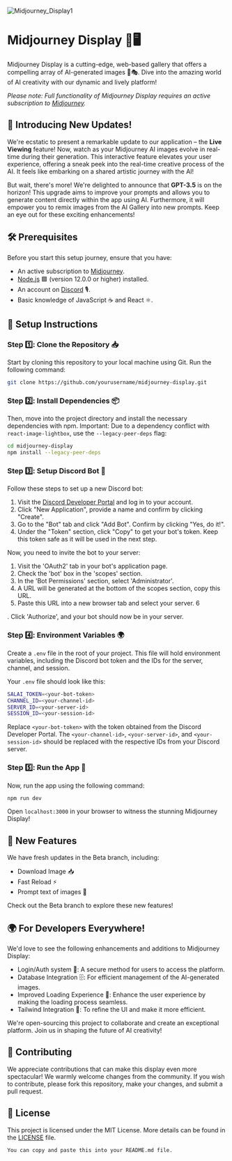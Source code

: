 ![Midjourney_Display1](https://github.com/Tech-in-Schools-Inititaitive/Midjourney-Display/assets/6137292/4d844720-847a-4bf7-8bd4-1c07b0ef70ce)

# Midjourney Display 🎨🖥️  

Midjourney Display is a cutting-edge, web-based gallery that offers a compelling array of AI-generated images 🤖🎭. Dive into the amazing world of AI creativity with our dynamic and lively platform!

*Please note: Full functionality of Midjourney Display requires an active subscription to [Midjourney](https://www.midjourney.com/).*

## 🎉 Introducing New Updates!

We're ecstatic to present a remarkable update to our application – the **Live Viewing** feature! Now, watch as your Midjourney AI images evolve in real-time during their generation. This interactive feature elevates your user experience, offering a sneak peek into the real-time creative process of the AI. It feels like embarking on a shared artistic journey with the AI!

But wait, there's more! We're delighted to announce that **GPT-3.5** is on the horizon! This upgrade aims to improve your prompts and allows you to generate content directly within the app using AI. Furthermore, it will empower you to remix images from the AI Gallery into new prompts. Keep an eye out for these exciting enhancements!

## 🛠️ Prerequisites

Before you start this setup journey, ensure that you have:

- An active subscription to [Midjourney](https://www.midjourney.com/).
- [Node.js](https://nodejs.org/en/download/) 🟩 (version 12.0.0 or higher) installed.
- An account on [Discord](https://discord.com/) 🎙️.
- Basic knowledge of JavaScript ☕ and React ⚛️.

## 🔧 Setup Instructions

### Step 1️⃣: Clone the Repository 📥

Start by cloning this repository to your local machine using Git. Run the following command:

```bash
git clone https://github.com/yourusername/midjourney-display.git
```

### Step 2️⃣: Install Dependencies 📦

Then, move into the project directory and install the necessary dependencies with npm. Important: Due to a dependency conflict with `react-image-lightbox`, use the `--legacy-peer-deps` flag:

```bash
cd midjourney-display
npm install --legacy-peer-deps
```

### Step 3️⃣: Setup Discord Bot 🤖

Follow these steps to set up a new Discord bot:

1. Visit the [Discord Developer Portal](https://discord.com/developers/applications) and log in to your account.
2. Click "New Application", provide a name and confirm by clicking "Create".
3. Go to the "Bot" tab and click "Add Bot". Confirm by clicking "Yes, do it!".
4. Under the "Token" section, click "Copy" to get your bot's token. Keep this token safe as it will be used in the next step.

Now, you need to invite the bot to your server:

1. Visit the 'OAuth2' tab in your bot's application page.
2. Check the 'bot' box in the 'scopes' section.
3. In the 'Bot Permissions' section, select 'Administrator'.
4. A URL will be generated at the bottom of the scopes section, copy this URL.
5. Paste this URL into a new browser tab and select your server.
6

. Click 'Authorize', and your bot should now be in your server.

### Step 4️⃣: Environment Variables 🌍

Create a `.env` file in the root of your project. This file will hold environment variables, including the Discord bot token and the IDs for the server, channel, and session.

Your `.env` file should look like this:

```bash
SALAI_TOKEN=<your-bot-token>
CHANNEL_ID=<your-channel-id>
SERVER_ID=<your-server-id>
SESSION_ID=<your-session-id>
```

Replace `<your-bot-token>` with the token obtained from the Discord Developer Portal. The `<your-channel-id>`, `<your-server-id>`, and `<your-session-id>` should be replaced with the respective IDs from your Discord server.

### Step 5️⃣: Run the App 🚀

Now, run the app using the following command:

```bash
npm run dev
```

Open `localhost:3000` in your browser to witness the stunning Midjourney Display!

## 🚀 New Features

We have fresh updates in the Beta branch, including:

- Download Image 📥 
- Fast Reload ⚡
- Prompt text of images 📃

Check out the Beta branch to explore these new features!

## 🌍 For Developers Everywhere!

We'd love to see the following enhancements and additions to Midjourney Display:

- Login/Auth system 🛂: A secure method for users to access the platform.
- Database Integration 🗄️: For efficient management of the AI-generated images.
- Improved Loading Experience 🔄: Enhance the user experience by making the loading process seamless.
- Tailwind Integration 💨: To refine the UI and make it more efficient.

We're open-sourcing this project to collaborate and create an exceptional platform. Join us in shaping the future of AI creativity! 

## 🤝 Contributing

We appreciate contributions that can make this display even more spectacular! We warmly welcome changes from the community. If you wish to contribute, please fork this repository, make your changes, and submit a pull request.

## 📜 License

This project is licensed under the MIT License. More details can be found in the [LICENSE](./LICENSE) file.
```
You can copy and paste this into your README.md file.
